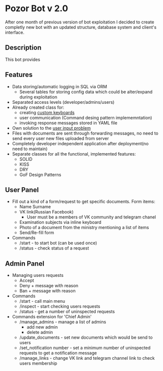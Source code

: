 # Pozor Bot v 2.0
After one month of previous version of bot exploitation I decided to create completly new bot with an updated structure, database system and client's interface.

## Description 
This bot provides 

## Features 
- Data storing/automatic logging in SQL via ORM
    - Several tables for storing config data which could be alter/expand during exploitation
- Separated access levels (developer/admins/users)
- Already created class for: 
    - creating [custom keyboards](https://core.telegram.org/bots#keyboards)
    - user communication (Command desing pattern implememntation)
    - invoking response messages stored in YAML file
- Own solution to the [user input problem](https://github.com/atipugin/telegram-bot-ruby/issues/194)
- Files with documents are sent through forwarding messages, no need to send every user new files uploaded from server
- Completely developer independent application after deployment(no need to maintain)
- Separate classes for all the functional, implemented features:
    - SOLID
    - KISS
    - DRY
    - GoF Design Patterns 

## User Panel 
- Fill out a kind of a form/request to get specific documents. Form items:
    - Name Surname 
    - VK link(Russian Facebook)
        - User must be a members of VK community and telegram chanel 
    - Examination subjects via inline keyboard 
    - Photo of a document from the ministry mentioning a list of items
    - Send/Re-fill form 
- Commands
    - /start - to start bot (can be used once)
    - /status - check status of a request

## Admin Panel
- Managing users requests
    - Accept
    - Deny + message with reason
    - Ban + message with reason 
- Commands 
    - /start - call main menu 
    - /inspect - start checking users requests
    - /status - get a number of uninspected requests 
- Commands extension for 'Chief Admin'
    - /manage_admins - manage a list of admins
        - add new admin 
        - delete admin 
    - /update_documents - set new documents which would be send to users 
    - /set_notification number - set a minimum number of uninspected requests  to get a notification message 
    - /manage_links - change VK link and telegram channel link to check users membership
